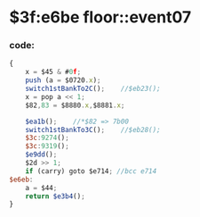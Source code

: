 ﻿
# $3f:e6be floor::event07


### code:
```js
{
	x = $45 & #0f;
	push (a = $0720.x);
	switch1stBankTo2C();	//$eb23();
	x = pop a << 1;
	$82,83 = $8880.x,$8881.x;

	$ea1b();	//*$82 => 7b00
	switch1stBankTo3C();	//$eb28();
	$3c:9274();
	$3c:9319();
	$e9dd();
	$2d >> 1;
	if (carry) goto $e714; //bcc e714
$e6eb:
	a = $44;
	return $e3b4();
}
```




